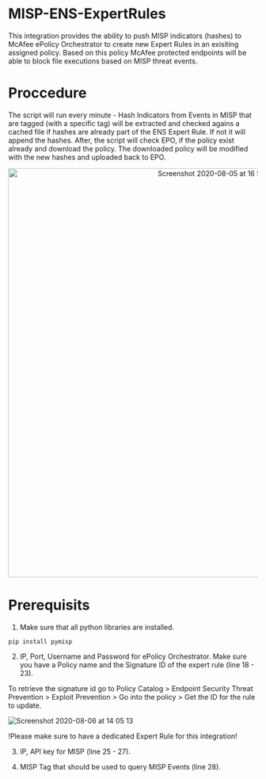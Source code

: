 # MISP-ENS-ExpertRules

This integration provides the ability to push MISP indicators (hashes) to McAfee ePolicy Orchestrator to create new Expert Rules in an exisiting assigned policy.
Based on this policy McAfee protected endpoints will be able to block file executions based on MISP threat events.

# Proccedure

The script will run every minute - Hash Indicators from Events in MISP that are tagged (with a specific tag) will be extracted and checked agains a cached file if hashes are already part of the ENS Expert Rule. If not it will append the hashes. After, the script will check EPO, if the policy exist already and download the policy. The downloaded policy will be modified with the new hashes and uploaded back to EPO.

<p align="center"><img width="826" alt="Screenshot 2020-08-05 at 16 52 38" src="https://user-images.githubusercontent.com/25227268/89427967-23643200-d73c-11ea-8e81-1075a51d00e0.png"></p>

# Prerequisits

1. Make sure that all python libraries are installed. 

```pip install pymisp```

2. IP, Port, Username and Password for ePolicy Orchestrator. Make sure you have a Policy name and the Signature ID of the expert rule (line 18 - 23).

To retrieve the signature id go to Policy Catalog > Endpoint Security Threat Prevention > Exploit Prevention > Go into the policy > Get the ID for the rule to update.

![Screenshot 2020-08-06 at 14 05 13](https://user-images.githubusercontent.com/25227268/89529946-ebb5c280-d7ed-11ea-9a49-b6422b58016d.png)


!Please make sure to have a dedicated Expert Rule for this integration!

3. IP, API key for MISP (line 25 - 27).

4. MISP Tag that should be used to query MISP Events (line 28).


